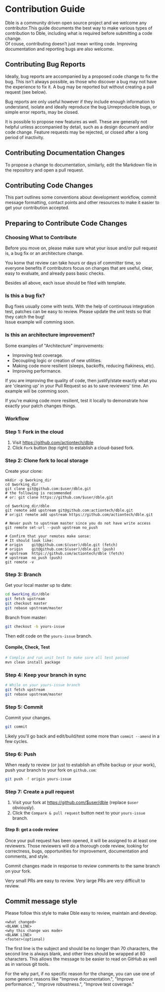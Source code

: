 # Contribution Guide
Dble is a community driven open source project and we welcome any contributor.This guide documents the best way to make various types of contribution to Dble, including what is required before submitting a code change.  
Of couse, contributing doesn’t just mean writing code. Improving documentation and reporting bugs are also welcome.

## Contributing Bug Reports  
Ideally, bug reports are accompanied by a proposed code change to fix the bug. This isn’t always possible, as those who discover a bug may not have the experience to fix it. A bug may be reported but without creating a pull request (see below).

Bug reports are only useful however if they include enough information to understand, isolate and ideally reproduce the bug.Unreproducible bugs, or simple error reports, may be closed.

It is possible to propose new features as well. These are generally not helpful unless accompanied by detail, such as a design document and/or code change. Feature requests may be rejected, or closed after a long period of inactivity.

## Contributing Documentation Changes
To propose a change to documentation, similarly, edit the Markdown file in the repository and open a pull request.

## Contributing Code Changes
This part outlines some conventions about development workflow, commit message formatting, contact points and other resources to make it easier to get your contribution accepted. 

## Preparing to Contribute Code Changes
### Choosing What to Contribute

Before you move on, please make sure what your issue and/or pull request is, a bug fix or an architecture change.

You konw that review can take hours or days of committer time, so
everyone benefits if contributors focus on changes that are useful, clear, easy to evaluate, and already pass basic checks.

Besides all above, each issue should be filed with template.


### Is this a bug fix?

Bug fixes usually come with tests. With the help of continuous integration test, patches can be easy to review. Please update the unit tests so that they catch the bug!  
Issue example will comming soon.

### Is this an architecture improvement?

Some examples of "Architecture" improvements:

- Improving test coverage.
- Decoupling logic or creation of new utilities.
- Making code more resilient (sleeps, backoffs, reducing flakiness, etc).
- Improving performance.


If you are improving the quality of code, then justify/state exactly what you are 'cleaning up' in your Pull Request so as to save reviewers' time. An example will be comming soon.

If you're making code more resilient, test it locally to demonstrate how exactly your patch changes things.


### Workflow

### Step 1: Fork in the cloud

1. Visit https://github.com/actiontech/dble
2. Click `Fork` button (top right) to establish a cloud-based fork.

### Step 2: Clone fork to local storage


Create your clone:


```
mkdir -p $working_dir
cd $working_dir
git clone git@github.com:$user/dble.git
# the following is recommended
# or: git clone https://github.com/$user/dble.git 

cd $working_dir/dble
git remote add upstream git@github.com:actiontech/dble.git
# or:git remote add upstream https://github.com/actiontech/dble.git

# Never push to upstream master since you do not have write access
git remote set-url --push upstream no_push

# Confirm that your remotes make sense:
# It should look like:
# origin    git@github.com:$(user)/dble.git (fetch)
# origin    git@github.com:$(user)/dble.git (push)
# upstream  https://github.com/actiontech/dble (fetch)
# upstream  no_push (push)
git remote -v
```


### Step 3: Branch

Get your local master up to date:

```sh
cd $working_dir/dble
git fetch upstream
git checkout master
git rebase upstream/master
```

Branch from master:

```sh
git checkout -b yours-issue
```

Then edit code on the `yours-issue` branch.

#### Compile, Check, Test

```sh
# Complie and run unit test to make sure all test passed
mvn clean install package 
```

### Step 4: Keep your branch in sync

```sh
# While on your yours-issue branch
git fetch upstream
git rebase upstream/master
```

### Step 5: Commit

Commit your changes.

```sh
git commit
```

Likely you'll go back and edit/build/test some more than `commit --amend`
in a few cycles.

### Step 6: Push

When ready to review (or just to establish an offsite backup or your work),
push your branch to your fork on `github.com`:

```sh
git push -f origin yours-issue
```

### Step 7: Create a pull request

1. Visit your fork at https://github.com/$user/dble (replace `$user` obviously).
2. Click the `Compare & pull request` button next to your `yours-issue` branch.

#### Step 8: get a code review

Once your pull request has been opened, it will be assigned to at least one
reviewers. Those reviewers will do a thorough code review, looking for
correctness, bugs, opportunities for improvement, documentation and comments,
and style.

Commit changes made in response to review comments to the same branch on your
fork.

Very small PRs are easy to review. Very large PRs are very difficult to
review.

## Commit message style

Please follow this style to make Dble easy to review, maintain and develop.

```
<what changed>
<BLANK LINE>
<why this change was made>
<BLANK LINE>
<footer>(optional)
```

The first line is the subject and should be no longer than 70 characters, the
second line is always blank, and other lines should be wrapped at 80 characters.
This allows the message to be easier to read on GitHub as well as in various
git tools.

For the why part, if no specific reason for the change,
you can use one of some generic reasons like "Improve documentation.",
"Improve performance.", "Improve robustness.", "Improve test coverage."

